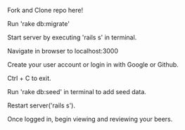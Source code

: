 Fork and Clone repo here!

Run 'rake db:migrate'

Start server by executing 'rails s' in terminal.

Navigate in browser to localhost:3000

Create your user account or login in with Google or Github.

Ctrl + C to exit.

Run 'rake db:seed' in terminal to add seed data.

Restart server('rails s').

Once logged in, begin viewing and reviewing your beers.
